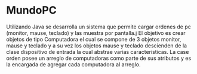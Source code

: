# MundoPC
Utilizando Java se desarrolla un sistema que permite cargar ordenes de pc (monitor, mause, teclado) y las muestra por pantalla.j
El objetivo es crear objetos de tipo Computadora el cual se compone de 3 objetos monitor, mause y teclado y a su vez los objetos mause y teclado  descienden de la clase dispositivo de entrada la cual  abstrae varias caracteristicas. La case orden posee un arreglo de computadoras como parte de sus atributos y es la encargada de agregar cada computadora al arreglo.
